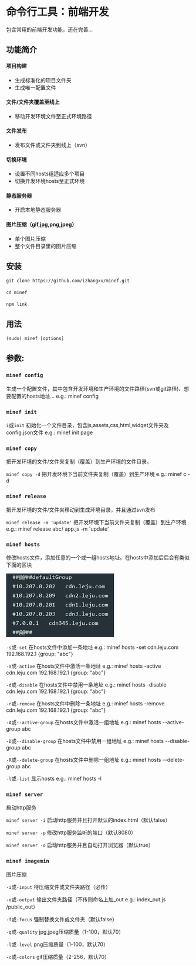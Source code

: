 # 命令行工具：前端开发

包含常用的前端开发功能，还在完善...

## 功能简介

#### 项目构建
* 生成标准化的项目文件夹
* 生成唯一配置文件

#### 文件/文件夹覆盖至线上
* 移动开发环境文件至正式环境路径

#### 文件发布
* 发布文件或文件夹到线上（svn）

#### 切换环境
* 设置不同hosts组适应多个项目
* 切换开发环境hosts至正式环境

#### 静态服务器
* 开启本地静态服务器

#### 图片压缩（gif,jpg,png,jpeg）
* 单个图片压缩
* 整个文件目录里的图片压缩

## 安装

    git clone https://github.com/izhangxu/minef.git

    cd minef 

	npm link

## 用法

	(sudo) minef [options]

## 参数:

### `minef config`
	
生成一个配置文件，其中包含开发环境和生产环境的文件路径(svn或git路径)、想要配置的hosts地址...   e.g.: minef config

### `minef init`

`i`或`init` 初始化一个文件目录，包含js,assets,css,html,widget文件夹及config.json文件  e.g.: minef init page

### `minef copy`

把开发环境的文件/文件夹复制（覆盖）到生产环境的文件目录。

`minef copy -d` 把开发环境下当前文件夹复制（覆盖）到生产环境  e.g.: minef c -d
 
### `minef release`

把开发环境的文件/文件夹移动到生成环境目录，并且通过svn发布
    
 `minef release -m 'update'` 把开发环境下当前文件夹复制（覆盖）到生产环境  e.g.: minef release abc/ app.js -m 'update'
 
### `minef hosts`

修改hosts文件，添加任意的一个或一组hosts地址。在hosts中添加后后会有类似下面的区块

![](https://github.com/izhangxu/minef/blob/master/screenshots/hosts.jpg)

`-s`或`-set`    在hosts文件中添加一条地址  e.g.: minef hosts -set cdn.leju.com 192.168.192.1 {group: "abc"}
        
`-a`或`-active`    在hosts文件中激活一条地址  e.g.: minef hosts -active cdn.leju.com 192.168.192.1 {group: "abc"}
        
`-d`或`-disable`    在hosts文件中禁用一条地址  e.g.: minef hosts -disable cdn.leju.com 192.168.192.1 {group: "abc"}
        
`-r`或`-remove`    在hosts文件中删除一条地址  e.g.: minef hosts -remove cdn.leju.com 192.168.192.1 {group: "abc"}
        
`-A`或`--active-group`    在hosts文件中激活一组地址  e.g.: minef hosts --active-group abc
        
`-D`或`--disable-group`    在hosts文件中禁用一组地址  e.g.: minef hosts --disable-group abc
        
`-R`或`--delete-group`    在hosts文件中删除一组地址  e.g.: minef hosts --delete-group abc

`-l`或`-list`    显示hosts  e.g.: minef hosts -l

### `minef server`

启动http服务

`minef server -i` 启动http服务并且打开默认的index.html（默认false）

`minef server -p` 修改http服务监听的端口（默认8080）

`minef server -o` 启动http服务并且自动打开浏览器（默认true）

### `minef imagemin`

图片压缩

`-i`或`-input` 待压缩文件或文件夹路径（必传）

`-o`或`-output` 输出文件夹路径（不传则命名上加_out e.g.: index_out.js /public_out）

`-f`或`-focus` 强制替换文件或文件夹（默认false）

`-q`或`-quality` jpg,jpeg压缩质量（1-100，默认70）

`-l`或`-level` png压缩质量（1-100，默认70）

`-c`或`-colors` gif压缩质量（2-256，默认70）
